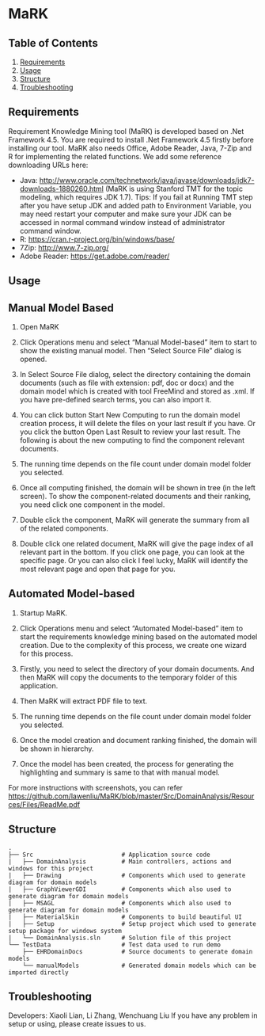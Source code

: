 # MaRK

Table of Contents
-----------------
1. [Requirements](#requirements)
1. [Usage](#usage)
1. [Structure](#structure)
1. [Troubleshooting](#troubleshooting)

Requirements
------------
Requirement Knowledge Mining tool (MaRK) is developed based on .Net Framework 4.5. You are required to install .Net Framework 4.5 firstly before installing our tool.
MaRK also needs Office, Adobe Reader, Java, 7-Zip and R for implementing the related functions. We add some reference downloading URLs here:
* Java: http://www.oracle.com/technetwork/java/javase/downloads/jdk7-downloads-1880260.html (MaRK is using Stanford TMT for the topic modeling, which requires JDK 1.7). Tips:  If you fail at Running TMT step after you have setup JDK and added path to Environment Variable, you may need restart your computer and make sure your JDK can be accessed in normal command window instead of administrator command window.
*	R: https://cran.r-project.org/bin/windows/base/
*	7Zip: http://www.7-zip.org/ 
*	Adobe Reader: https://get.adobe.com/reader/ 


Usage
------------------
## Manual Model Based
1. Open MaRK

1. Click Operations menu and select “Manual Model-based” item to start to show the existing manual model. Then “Select Source File” dialog is opened.


1. In Select Source File dialog, select the directory containing the domain documents (such as file with extension: pdf, doc or docx) and the domain model which is created with tool FreeMind and stored as .xml. If you have pre-defined search terms, you can also import it.

1. You can click button Start New Computing to run the domain model creation process, it will delete the files on your last result if you have. Or you click the button Open Last Result to review your last result. The following is about the new computing to find the component relevant documents. 

1. The running time depends on the file count under domain model folder you selected.
1. Once all computing finished, the domain will be shown in tree (in the left screen). To show the component-related documents and their ranking, you need click one component in the model. 

1. Double click the component, MaRK will generate the summary from all of the related components. 
1. Double click one related document, MaRK will give the page index of all relevant part in the bottom. If you click one page, you can look at the specific page. Or you can also click I feel lucky, MaRK will identify the most relevant page and open that page for you.

## Automated Model-based

1. Startup MaRK.
1. Click Operations menu and select “Automated Model-based” item to start the requirements knowledge mining based on the automated model creation. Due to the complexity of this process, we create one wizard for this process.

1. Firstly, you need to select the directory of your domain documents. And then MaRK will copy the documents to the temporary folder of this application.

1. Then MaRK will extract PDF file to text.

1. The running time depends on the file count under domain model folder you selected.
1. Once the model creation and document ranking finished, the domain will be shown in hierarchy.

1.	Once the model has been created, the process for generating the highlighting and summary is same to that with manual model.

For more instructions with screenshots, you can refer https://github.com/lawenliu/MaRK/blob/master/Src/DomainAnalysis/Resources/Files/ReadMe.pdf

Structure
---------
```
.
├── Src                         # Application source code
|   ├── DomainAnalysis          # Main controllers, actions and windows for this project
|   ├── Drawing                 # Components which used to generate diagram for domain models
|   ├── GraphViewerGDI          # Components which also used to generate diagram for domain models
|   ├── MSAGL                   # Components which also used to generate diagram for domain models
|   ├── MaterialSkin            # Components to build beautiful UI
|   ├── Setup                   # Setup project which used to generate setup package for windows system
|   └── DomainAnalysis.sln      # Solution file of this project
└── TestData                    # Test data used to run demo
    ├── EHRDomainDocs           # Source documents to generate domain models 
    └── manualModels            # Generated domain models which can be imported directly
```
Troubleshooting
---------------
Developers: Xiaoli Lian, Li Zhang, Wenchuang Liu
If you have any problem in setup or using, please create issues to us.

